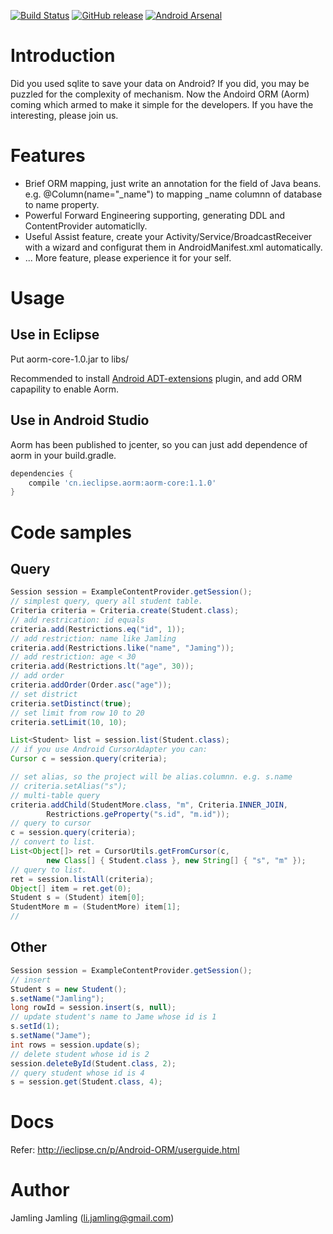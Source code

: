 [![Build Status](https://travis-ci.org/Jamling/Android-ORM.svg?branch=master)](https://travis-ci.org/Jamling/Android-ORM)
[![GitHub release](https://img.shields.io/github/release/jamling/Android-ORM.svg?maxAge=3600)](https://github.com/Jamling/Android-ORM)
[![Android Arsenal](https://img.shields.io/badge/Android%20Arsenal-Android_ORM-green.svg?style=flat)](https://android-arsenal.com/details/1/4306)

# Introduction

Did you used sqlite to save your data on Android? If you did, you may be puzzled for the complexity of mechanism. Now the Andoird ORM (Aorm) coming which armed to make it simple for the developers. If you have the interesting, please join us.

# Features
* Brief ORM mapping, just write an annotation for the field of Java beans. e.g. @Column(name="_name") to mapping _name columnn of database to name property.
* Powerful Forward Engineering supporting, generating DDL and ContentProvider automaticlly.
* Useful Assist feature, create your Activity/Service/BroadcastReceiver with a wizard and configurat them in AndroidManifest.xml automatically.
* ...
More feature, please experience it for your self.

# Usage
## Use in Eclipse

Put aorm-core-1.0.jar to libs/

Recommended to install [Android ADT-extensions](https://github.com/Jamling/adt-extensions/) plugin, and add ORM capapility to enable Aorm.

## Use in Android Studio
Aorm has been published to jcenter, so you can just add dependence of aorm in your build.gradle.

```gradle
dependencies {
    compile 'cn.ieclipse.aorm:aorm-core:1.1.0'
}
```

# Code samples

## Query
```java
Session session = ExampleContentProvider.getSession();
// simplest query, query all student table.
Criteria criteria = Criteria.create(Student.class);
// add restrication: id equals
criteria.add(Restrictions.eq("id", 1));
// add restriction: name like Jamling
criteria.add(Restrictions.like("name", "Jaming"));
// add restriction: age < 30
criteria.add(Restrictions.lt("age", 30));
// add order
criteria.addOrder(Order.asc("age"));
// set district
criteria.setDistinct(true);
// set limit from row 10 to 20
criteria.setLimit(10, 10);

List<Student> list = session.list(Student.class);
// if you use Android CursorAdapter you can:
Cursor c = session.query(criteria);

// set alias, so the project will be alias.columnn. e.g. s.name
// criteria.setAlias("s");
// multi-table query
criteria.addChild(StudentMore.class, "m", Criteria.INNER_JOIN,
        Restrictions.geProperty("s.id", "m.id"));
// query to cursor
c = session.query(criteria);
// convert to list.
List<Object[]> ret = CursorUtils.getFromCursor(c,
        new Class[] { Student.class }, new String[] { "s", "m" });
// query to list.
ret = session.listAll(criteria);
Object[] item = ret.get(0);
Student s = (Student) item[0];
StudentMore m = (StudentMore) item[1];
//
```
## Other
```java
Session session = ExampleContentProvider.getSession();
// insert
Student s = new Student();
s.setName("Jamling");
long rowId = session.insert(s, null);
// update student's name to Jame whose id is 1
s.setId(1);
s.setName("Jame");
int rows = session.update(s);
// delete student whose id is 2
session.deleteById(Student.class, 2);
// query student whose id is 4
s = session.get(Student.class, 4);
```

# Docs

Refer: http://ieclipse.cn/p/Android-ORM/userguide.html

# Author
Jamling Jamling (li.jamling@gmail.com)

[1]: https://img.shields.io/bintray/v/jamling/maven/Android-ORM.svg
